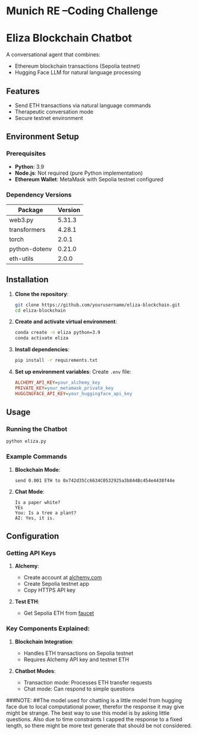 # Munich RE –Coding Challenge

# Eliza Blockchain Chatbot

A conversational agent that combines:
- Ethereum blockchain transactions (Sepolia testnet)
- Hugging Face LLM for natural language processing

## Features
- Send ETH transactions via natural language commands
- Therapeutic conversation mode
- Secure testnet environment

## Environment Setup

### Prerequisites
- **Python**: 3.9
- **Node.js**: Not required (pure Python implementation)
- **Ethereum Wallet**: MetaMask with Sepolia testnet configured

### Dependency Versions
| Package | Version |
|---------|---------|
| web3.py | 5.31.3 |
| transformers | 4.28.1 |
| torch | 2.0.1 |
| python-dotenv | 0.21.0 |
| eth-utils | 2.0.0 |

## Installation

1. **Clone the repository**:
   ```bash
   git clone https://github.com/yourusername/eliza-blockchain.git
   cd eliza-blockchain
   ```

2. **Create and activate virtual environment**:
   ```bash
   conda create -n eliza python=3.9
   conda activate eliza
   ```

3. **Install dependencies**:
   ```bash
   pip install -r requirements.txt
   ```

4. **Set up environment variables**:
   Create `.env` file:
   ```ini
   ALCHEMY_API_KEY=your_alchemy_key
   PRIVATE_KEY=your_metamask_private_key
   HUGGINGFACE_API_KEY=your_huggingface_api_key
   ```

## Usage

### Running the Chatbot
```bash
python eliza.py
```

### Example Commands
1. **Blockchain Mode**:
   ```
   send 0.001 ETH to 0x742d35Cc6634C0532925a3b844Bc454e4438f44e
   ```

2. **Chat Mode**:
   ```
   Is a paper white? 
   YEs
   You: Is a tree a plant?
   AI: Yes, it is.
   ```



## Configuration

### Getting API Keys
1. **Alchemy**:
   - Create account at [alchemy.com](https://www.alchemy.com/)
   - Create Sepolia testnet app
   - Copy HTTPS API key

2. **Test ETH**:
   - Get Sepolia ETH from [faucet](https://sepoliafaucet.com)


### Key Components Explained:

1. **Blockchain Integration**:
   - Handles ETH transactions on Sepolia testnet
   - Requires Alchemy API key and testnet ETH

2. **Chatbot Modes**:
   - Transaction mode: Processes ETH transfer requests
   - Chat mode: Can respond to simple questions

###NOTE:
##The model used for chatting is a little model from hugging face due to local computational power, therefor the response it may give might be strange.
The best way to use this model is by asking little questions.
Also due to time constraints I capped the response to a fixed length, so there might be more text generate that should be not considered.
